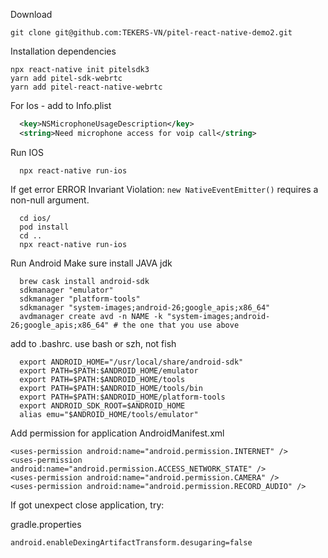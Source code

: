 
Download

```shell
git clone git@github.com:TEKERS-VN/pitel-react-native-demo2.git
```

Installation dependencies

```shell
npx react-native init pitelsdk3
yarn add pitel-sdk-webrtc
yarn add pitel-react-native-webrtc
```

For Ios - add to Info.plist

```xml
  <key>NSMicrophoneUsageDescription</key>
  <string>Need microphone access for voip call</string>
```

Run IOS

```
  npx react-native run-ios
```

  If get error  ERROR Invariant Violation: `new NativeEventEmitter()` requires a non-null argument.

```shell
  cd ios/
  pod install
  cd .. 
  npx react-native run-ios
```

Run Android
Make sure install JAVA jdk

``` 
  brew cask install android-sdk
  sdkmanager "emulator"
  sdkmanager "platform-tools"
  sdkmanager "system-images;android-26;google_apis;x86_64"
  avdmanager create avd -n NAME -k "system-images;android-26;google_apis;x86_64" # the one that you use above
```

  add to .bashrc. use bash or szh, not fish

```
  export ANDROID_HOME="/usr/local/share/android-sdk"
  export PATH=$PATH:$ANDROID_HOME/emulator
  export PATH=$PATH:$ANDROID_HOME/tools
  export PATH=$PATH:$ANDROID_HOME/tools/bin
  export PATH=$PATH:$ANDROID_HOME/platform-tools
  export ANDROID_SDK_ROOT=$ANDROID_HOME
  alias emu="$ANDROID_HOME/tools/emulator"
```

Add permission for application
AndroidManifest.xml

```
<uses-permission android:name="android.permission.INTERNET" />
<uses-permission android:name="android.permission.ACCESS_NETWORK_STATE" />
<uses-permission android:name="android.permission.CAMERA" />
<uses-permission android:name="android.permission.RECORD_AUDIO" />

```

If got unexpect close application, try:

gradle.properties
```
android.enableDexingArtifactTransform.desugaring=false
